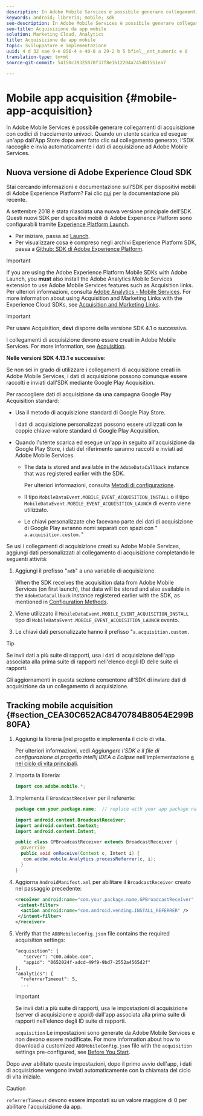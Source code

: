 ```yaml
---
description: In Adobe Mobile Services è possibile generare collegamenti di acquisizione con codici di tracciamento univoci. Quando un utente scarica ed esegue un'app dall'App Store dopo aver fatto clic sul collegamento generato, l'SDK raccoglie e invia automaticamente i dati di acquisizione ad Adobe Mobile Services.
keywords: android; libreria; mobile; sdk
seo-description: In Adobe Mobile Services è possibile generare collegamenti di acquisizione con codici di tracciamento univoci. Quando un utente scarica ed esegue un'app dall'App Store dopo aver fatto clic sul collegamento generato, l'SDK raccoglie e invia automaticamente i dati di acquisizione ad Adobe Mobile Services.
seo-title: Acquisizione da app mobile
solution: Marketing Cloud, Analytics
title: Acquisizione da app mobile
topic: Sviluppatore e implementazione
uuid: 4 d 32 eae 9-e 856-4 e 40-8 a 29-2 b 5 bfiel__ent_numeric e 0
translation-type: tm+mt
source-git-commit: 54150c39325070f37f8e1612204a745d81551ea7

---
```



# Mobile app acquisition {#mobile-app-acquisition}

In Adobe Mobile Services è possibile generare collegamenti di acquisizione con codici di tracciamento univoci. Quando un utente scarica ed esegue un'app dall'App Store dopo aver fatto clic sul collegamento generato, l'SDK raccoglie e invia automaticamente i dati di acquisizione ad Adobe Mobile Services.

## Nuova versione di Adobe Experience Cloud SDK

Stai cercando informazioni e documentazione sull’SDK per dispositivi mobili di Adobe Experience Platform? Fai clic [qui](https://aep-sdks.gitbook.io/docs/) per la documentazione più recente.

A settembre 2018 è stata rilasciata una nuova versione principale dell’SDK. Questi nuovi SDK per dispositivi mobili di Adobe Experience Platform sono configurabili tramite [Experience Platform Launch](https://www.adobe.com/experience-platform/launch.html).

* Per iniziare, passa ad [Launch](https://launch.adobe.com/).
* Per visualizzare cosa è compreso negli archivi Experience Platform SDK, passa a [Github: SDK di Adobe Experience Platform](https://github.com/Adobe-Marketing-Cloud/acp-sdks).

>[!IMPORTANT]
>
> If you are using the Adobe Experience Platform Mobile SDKs with Adobe Launch, you **must** also install the Adobe Analytics Mobile Services extension to use Adobe Mobile Services features such as Acquisition links. Per ulteriori informazioni, consulta [Adobe Analytics - Mobile Services](https://aep-sdks.gitbook.io/docs/using-mobile-extensions/adobe-analytics-mobile-services). For more information about using Acquisition and Marketing Links with the Experience Cloud SDKs, see [Acquisition and Marketing Links](https://aep-sdks.gitbook.io/docs/using-mobile-extensions/adobe-analytics-mobile-services#acquisition-and-marketing-links).

>[!IMPORTANT]
>
>Per usare Acquisition, **devi** disporre della versione SDK 4.1 o successiva.

I collegamenti di acquisizione devono essere creati in Adobe Mobile Services. For more information, see [Acquisition](/help/using/acquisition-main/acquisition-main.md).

**Nelle versioni SDK 4.13.1 e successive**:

Se non sei in grado di utilizzare i collegamenti di acquisizione creati in Adobe Mobile Services, i dati di acquisizione possono comunque essere raccolti e inviati dall'SDK mediante Google Play Acquisition.

Per raccogliere dati di acquisizione da una campagna Google Play Acquisition standard:

* Usa il metodo di acquisizione standard di Google Play Store.

   I dati di acquisizione personalizzati possono essere utilizzati con le coppie chiave-valore standard di Google Play Acquisition.

* Quando l'utente scarica ed esegue un'app in seguito all'acquisizione da Google Play Store, i dati del riferimento saranno raccolti e inviati ad Adobe Mobile Services.

   * The data is stored and available in the `AdobeDataCallback` instance that was registered earlier with the SDK.

      Per ulteriori informazioni, consulta [Metodi di configurazione](/help/android/configuration/methods.md).

   * Il tipo `MobileDataEvent.MOBILE_EVENT_ACQUISITION_INSTALL` o il tipo `MobileDataEvent.MOBILE_EVENT_ACQUISITION_LAUNCH` di evento viene utilizzato.

   * Le chiavi personalizzate che facevano parte dei dati di acquisizione di Google Play avranno nomi separati con spazi con " `a.acquisition.custom.`"

Se usi i collegamenti di acquisizione creati su Adobe Mobile Services, aggiungi dati personalizzati al collegamento di acquisizione completando le seguenti attività:

1. Aggiungi il prefisso "`adb`" a una variabile di acquisizione.

   When the SDK receives the acquisition data from Adobe Mobile Services (on first launch), that data will be stored and also available in the `AdobeDataCallback` instance registered earlier with the SDK, as mentioned in [Configuration Methods](/help/android/configuration/methods.md).

1. Viene utilizzato il `MobileDataEvent.MOBILE_EVENT_ACQUISITION_INSTALL` tipo di `MobileDataEvent.MOBILE_EVENT_ACQUISITION_LAUNCH` evento.

1. Le chiavi dati personalizzate hanno il prefisso "`a.acquisition.custom.`

>[!TIP]
>
>Se invii dati a più suite di rapporti, usa i dati di acquisizione dell'app associata alla prima suite di rapporti nell'elenco degli ID delle suite di rapporti.

Gli aggiornamenti in questa sezione consentono all'SDK di inviare dati di acquisizione da un collegamento di acquisizione.

## Tracking mobile acquisition {#section_CEA30C652AC8470784B8054E299B80FA}

1. Aggiungi la libreria [nel progetto e implementa il ciclo di vita.

   Per ulteriori informazioni, vedi *Aggiungere l'SDK e il file di configurazione al progetto intellij IDEA o Eclipse* nell'implementazione [e nel ciclo di vita principali](/help/android/getting-started/dev-qs.md).

1. Importa la libreria:

   ```java
   import com.adobe.mobile.*;
   ```

1. Implementa il `BroadcastReceiver` per il referente:

   ```java
   package com.your.package.name;  // replace with your app package name 
   
   import android.content.BroadcastReceiver; 
   import android.content.Context; 
   import android.content.Intent; 
   
   public class GPBroadcastReceiver extends BroadcastReceiver { 
     @Override 
     public void onReceive(Context c, Intent i) { 
      com.adobe.mobile.Analytics.processReferrer(c, i); 
     } 
   }
   ```

1. Aggiorna `AndroidManifest.xml` per abilitare il `BroadcastReceiver` creato nel passaggio precedente:

   ```xml
   <receiver android:name="com.your.package.name.GPBroadcastReceiver" android:exported="true"> 
    <intent-filter> 
     <action android:name="com.android.vending.INSTALL_REFERRER" /> 
    </intent-filter> 
   </receiver>
   ```

1. Verify that the `ADBMobileConfig.json` file contains the required acquisition settings:

   ```xml
   "acquisition": { 
      "server": "c00.adobe.com", 
      "appid": "0652024f-adcd-49f9-9bd7-2552a4565d2f" 
   }, 
   "analytics": { 
     "referrerTimeout": 5, 
     ...
   ```

   >[!IMPORTANT]
   >
   >Se invii dati a più suite di rapporti, usa le impostazioni di acquisizione (server di acquisizione e appid) dall'app associata alla prima suite di rapporti nell'elenco degli ID suite di rapporti.

   `acquisition` Le impostazioni sono generate da Adobe Mobile Services e non devono essere modificate. For more information about how to download a customized `ADBMobileConfig.json` file with the `acquisition` settings pre-configured, see [Before You Start](/help/android/getting-started/requirements.md).

Dopo aver abilitato queste impostazioni, dopo il primo avvio dell'app, i dati di acquisizione vengono inviati automaticamente con la chiamata del ciclo di vita iniziale.

>[!CAUTION]
>
>`referrerTimeout` devono essere impostati su un valore maggiore di 0 per abilitare l'acquisizione da app.
